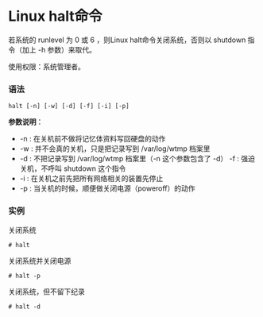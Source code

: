 
# Linux halt命令



若系统的 runlevel 为 0 或 6 ，则Linux halt命令关闭系统，否则以 shutdown 指令（加上 -h 参数）来取代。

使用权限：系统管理者。

### 语法

```
halt [-n] [-w] [-d] [-f] [-i] [-p]
```

**参数说明**：

*   -n : 在关机前不做将记忆体资料写回硬盘的动作
*   -w : 并不会真的关机，只是把记录写到 /var/log/wtmp 档案里
*   -d : 不把记录写到 /var/log/wtmp 档案里（-n 这个参数包含了 -d） -f : 强迫关机，不呼叫 shutdown 这个指令
*   -i : 在关机之前先把所有网络相关的装置先停止
*   -p : 当关机的时候，顺便做关闭电源（poweroff）的动作

### 实例

关闭系统

```
# halt
```

关闭系统并关闭电源

```
# halt -p
```

关闭系统，但不留下纪录

```
# halt -d
```



